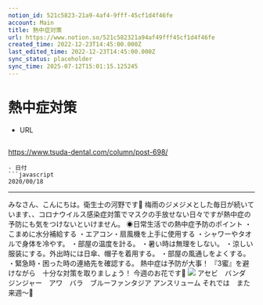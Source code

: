 ```yaml
---
notion_id: 521c5823-21a9-4af4-9fff-45cf1d4f46fe
account: Main
title: 熱中症対策
url: https://www.notion.so/521c582321a94af49fff45cf1d4f46fe
created_time: 2022-12-23T14:45:00.000Z
last_edited_time: 2022-12-23T14:45:00.000Z
sync_status: placeholder
sync_time: 2025-07-12T15:01:15.125245
---
```

# 熱中症対策

- URL
  ```javascript
https://www.tsuda-dental.com/column/post-698/
  ```
- 日付
  ```javascript
2020/00/18
  ```
---
みなさん、こんにちは。衛生士の河野です🤗
梅雨のジメジメとした毎日が続いています、、コロナウイルス感染症対策でマスクの手放せない日々ですが熱中症の予防にも気をつけないといけません。
◉日常生活での熱中症予防のポイント
・こまめに水分補給する
・エアコン・扇風機を上手に使用する
・シャワーやタオルで身体を冷やす。
・部屋の温度を計る。
・暑い時は無理をしない。
・涼しい服装にする。外出時には日傘、帽子を着用する。
・部屋の風通しをよくする。
・緊急時・困った時の連絡先を確認する。
熱中症は予防が大事！
『3蜜』を避けながら　十分な対策を取りましょう！
今週のお花です🌼
![](https://www.tsuda-dental.com/column/_data/contribute/images/698_1_18.jpg)
アセビ　バンダ　ジンジャー　アワ　バラ　ブルーファンタジア
アンスリューム
それでは　また来週〜🌺